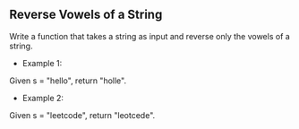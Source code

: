 
## Reverse Vowels of a String
Write a function that takes a string as input and reverse only the vowels of a string.

 - Example 1:

Given s = "hello", return "holle".

 - Example 2:

Given s = "leetcode", return "leotcede".
